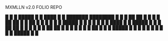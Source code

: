 MXMLLN v2.0 FOLIO REPO

█   █   █  █████  █   █  ████   █   █  ███████  ████████  █   █
█  ██  ██      █   █ █      █  ██  ██        █         █  ██  █
█ █ █ █ █  █████    █    █  █ █ █ █ █  ████  █  █  █████  █ █ █           
██  ██  █  █   █   █ █   █  ██  ██  █     █  █  █  █   █  █  ██
█   █   █  █████  █   █  █  █   █   █  █  █  █  █  █████  █   █